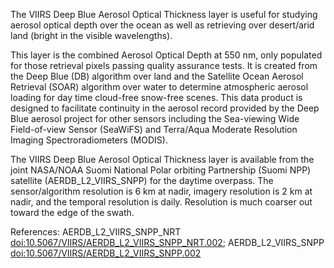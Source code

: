 The VIIRS Deep Blue Aerosol Optical Thickness layer is useful for studying aerosol optical depth over the ocean as well as retrieving over desert/arid land (bright in the visible wavelengths).

This layer is the combined Aerosol Optical Depth at 550 nm, only populated for those retrieval pixels passing quality assurance tests. It is created from the Deep Blue (DB) algorithm over land and the Satellite Ocean Aerosol Retrieval (SOAR) algorithm over water to determine atmospheric aerosol loading for day time cloud-free snow-free scenes. This data product is designed to facilitate continuity in the aerosol record provided by the Deep Blue aerosol project for other sensors including the Sea-viewing Wide Field-of-view Sensor (SeaWiFS) and Terra/Aqua Moderate Resolution Imaging Spectroradiometers (MODIS).

The VIIRS Deep Blue Aerosol Optical Thickness layer is available from the joint NASA/NOAA Suomi National Polar orbiting Partnership (Suomi NPP) satellite (AERDB_L2_VIIRS_SNPP) for the daytime overpass. The sensor/algorithm resolution is 6 km at nadir, imagery resolution is 2 km at nadir, and the temporal resolution is daily. Resolution is much coarser out toward the edge of the swath.

References: AERDB_L2_VIIRS_SNPP_NRT [doi:10.5067/VIIRS/AERDB_L2_VIIRS_SNPP_NRT.002](https://doi.org/10.5067/VIIRS/AERDB_L2_VIIRS_SNPP_NRT.002); AERDB_L2_VIIRS_SNPP [doi:10.5067/VIIRS/AERDB_L2_VIIRS_SNPP.002](https://doi.org/10.5067/VIIRS/AERDB_L2_VIIRS_SNPP.002)